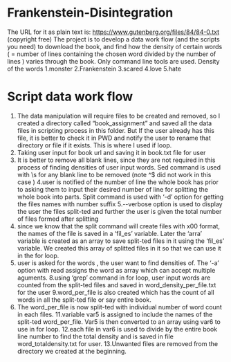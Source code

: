 # Frankenstein-Disintegration
The URL for it as plain text is:        https://www.gutenberg.org/files/84/84-0.txt (copyright free)
The project is to develop a data work flow (and the scripts you need) to download the book, and find how the density of certain words ( = number of lines containing the chosen word divided by the number of lines ) varies through the book. 
Only command line tools are used. Density of the words 1.monster 2.Frankenstein 3.scared 4.love 5.hate
# Script data work flow
1. The data manipulation will require files to be created and removed, so I created a directory called
“book_assignment” and saved all the data files in scripting process in this folder. But If the user already
has this file, it is better to check it in PWD and notify the user to rename that directory or file if it
exists. This is where I used if loop.
2. Taking user input for book url and saving it in book.txt file for user
3. It is better to remove all blank lines, since they are not required in this process of finding densities of
user input words. Sed command is used with \s for any blank line to be removed (note ^$ did not work
in this case )
4.user is notified of the number of line the whole book has prior to asking them to input their desired
number of line for splitting the whole book into parts.
Split command is used with ‘-d’ option for getting the files names with number suffix
5.--verbose option is used to display the user the files split-ted and further the user is given the total
number of files formed after splitting
6. since we know that the split command will create files with x00 format, the names of the file is saved
in a ‘fil_es’ variable. Later the ‘arra’ variable is created as an array to save split-ted files in it using the
‘fil_es’ variable. We created this array of splitted files in it so that we can use it in the for loop.
7. user is asked for the words , the user want to find densities of. The ‘-a’ option with read assigns the
word as array which can accept multiple aguments.
8.using ‘grep’ command in for loop, user input words are counted from the split-ted files and saved in
word_density_per_file.txt for the user
9.word_per_file is also created which has the count of all words in all the split-ted file or say entire
book.
10. The word_per_file is now split-ted with individual number of word count in each files.
11.variable var5 is assigned to include the names of the split-ted word_per_file. Var5 is then converted
to an array using var6 to use in for loop.
12.each file in var6 is used to divide by the entire book line number to find the total density and is
saved in file word_totaldensity.txt for user.
13.Unwanted files are removed from the directory we created at the beginning.

